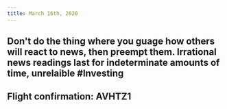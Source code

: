 ```yaml
---
title: March 16th, 2020
---
```


## Don't do the thing where you guage how others will react to news, then preempt them. Irrational news readings last for indeterminate amounts of time, unrelaible #Investing

## Flight confirmation: AVHTZ1

